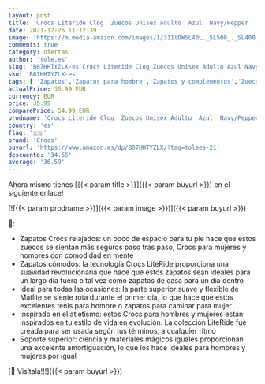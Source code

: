 ```yaml
---
layout: post
title: 'Crocs Literide Clog  Zuecos Unisex Adulto  Azul  Navy/Pepper   39/40 EU'
date: 2021-12-26 11:12:39
image: 'https://m.media-amazon.com/images/I/311lDW5L40L._SL500_._SL400_.jpg'
comments: true
category: ofertas
author: 'tole.es'
slug: 'B07HHTYZLX-es Crocs Literide Clog Zuecos Unisex Adulto Azul Navy/Pepper...'
sku: 'B07HHTYZLX-es'
tags: [ 'Zapatos','Zapatos para hombre','Zapatos y complementos','Zuecos y mules para hombre','crocs','zuecos', ]
actualPrice: 35.99 EUR
currency: EUR
price: 35.99
comparePrice: 54.99 EUR
prodname: 'Crocs Literide Clog  Zuecos Unisex Adulto  Azul  Navy/Pepper   39/40 EU'
country: 'es'
flag: '🇪🇸'
brand: 'Crocs'
buyurl: 'https://www.amazon.es/dp/B07HHTYZLX/?tag=tolees-21'
descuento: '34.55'
average: '36.59'
---
```


Ahora mismo tienes [{{< param title >}}]({{< param buyurl >}}) en el siguiente enlace!

[![{{< param prodname >}}]({{< param image >}})]({{< param buyurl >}})

🔎:

- Zapatos Crocs relajados: un poco de espacio para tu pie hace que estos zuecos se sientan más seguros paso tras paso, Crocs para mujeres y hombres con comodidad en mente
- Zapatos cómodos: la tecnología Crocs LiteRide proporciona una suavidad revolucionaria que hace que estos zapatos sean ideales para un largo día fuera o tal vez como zapatos de casa para un día dentro
- Ideal para todas las ocasiones: la parte superior suave y flexible de Matlite se siente rota durante el primer día, lo que hace que estos excelentes tenis para hombre o zapatos para caminar para mujer
- Inspirado en el atletismo: estos Crocs para hombres y mujeres están inspirados en tu estilo de vida en evolución. La colección LiteRide fue creada para ser usada según tus términos, a cualquier ritmo
- Soporte superior: ciencia y materiales mágicos iguales proporcionan una excelente amortiguación, lo que los hace ideales para hombres y mujeres por igual

[🛒 Visítala!!!]({{< param buyurl >}})
